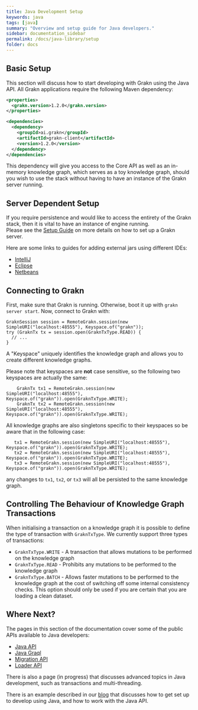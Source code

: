 ```yaml
---
title: Java Development Setup
keywords: java
tags: [java]
summary: "Overview and setup guide for Java developers."
sidebar: documentation_sidebar
permalink: /docs/java-library/setup
folder: docs
---
```


## Basic Setup

This section will discuss how to start developing with Grakn using the Java API.
All Grakn applications require the following Maven dependency:

```xml
<properties>
  <grakn.version>1.2.0</grakn.version>
</properties>

<dependencies>
  <dependency>
    <groupId>ai.grakn</groupId>
    <artifactId>grakn-client</artifactId>
    <version>1.2.0</version>
  </dependency>
</dependencies>
```

This dependency will give you access to the Core API as well as an in-memory knowledge graph, which serves as a toy knowledge graph, should you wish to use the stack without having to have an instance of the Grakn server running.

## Server Dependent Setup

If you require persistence and would like to access the entirety of the Grakn stack, then it is vital to have an instance of engine running.  
Please see the [Setup Guide](../get-started/setup-guide) on more details on how to set up a Grakn server.

Here are some links to guides for adding external jars using different IDEs:

- [IntelliJ](https://www.jetbrains.com/help/idea/2016.1/configuring-module-dependencies-and-libraries.html)
- [Eclipse](http://www.tutorialspoint.com/eclipse/eclipse_java_build_path.htm)
- [Netbeans](http://oopbook.com/java-classpath-2/classpath-in-netbeans/)


## Connecting to Grakn

First, make sure that Grakn is running. Otherwise, boot it up with `grakn server start`. Now, connect to Grakn with:

```java-test-ignore
GraknSession session = RemoteGrakn.session(new SimpleURI("localhost:48555"), Keyspace.of("grakn"));
try (GraknTx tx = session.open(GraknTxType.READ)) {
  // ...
}

```

A "Keyspace" uniquely identifies the knowledge graph and allows you to create different knowledge graphs.

Please note that keyspaces are **not** case sensitive, so the following two keyspaces are actually the same:

```java-test-ignore
    GraknTx tx1 = RemoteGrakn.session(new SimpleURI("localhost:48555"), Keyspace.of("grakn")).open(GraknTxType.WRITE);
    GraknTx tx2 = RemoteGrakn.session(new SimpleURI("localhost:48555"), Keyspace.of("grakn")).open(GraknTxType.WRITE);
```

All knowledge graphs are also singletons specific to their keyspaces so be aware that in the following case:

```java-test-ignore
   tx1 = RemoteGrakn.session(new SimpleURI("localhost:48555"), Keyspace.of("grakn")).open(GraknTxType.WRITE);
   tx2 = RemoteGrakn.session(new SimpleURI("localhost:48555"), Keyspace.of("grakn")).open(GraknTxType.WRITE);
   tx3 = RemoteGrakn.session(new SimpleURI("localhost:48555"), Keyspace.of("grakn")).open(GraknTxType.WRITE);
```

any changes to `tx1`, `tx2`, or `tx3` will all be persisted to the same knowledge graph.

## Controlling The Behaviour of Knowledge Graph Transactions

When initialising a transaction on a knowledge graph it is possible to define the type of transaction with `GraknTxType`.
We currently support three types of transactions:

* `GraknTxType.WRITE` - A transaction that allows mutations to be performed on the knowledge graph
* `GraknTxType.READ` - Prohibits any mutations to be performed to the knowledge graph
* `GraknTxType.BATCH` - Allows faster mutations to be performed to the knowledge graph at the cost of switching off some internal consistency checks. This option should only be used if you are certain that you are loading a clean dataset.

## Where Next?

The pages in this section of the documentation cover some of the public APIs available to Java developers:

* [Java API](./core-api)
* [Java Graql](./graql-api)
* [Migration API](./migration-api)
* [Loader API](./loader-api)

There is also a page (in progress) that discusses advanced topics in Java development, such as transactions and multi-threading.

There is an example described in our [blog](https://blog.grakn.ai/working-with-grakn-ai-using-java-5f13f24f1269#.8df3991rw) that discusses how to get set up to develop using Java, and how to work with the Java API.
